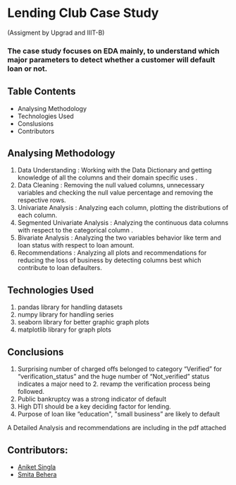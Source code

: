 # Lending Club Case Study
(Assigment by Upgrad and IIIT-B)

### The case study focuses on EDA mainly, to understand which major parameters to detect whether a customer will default loan or not. 

## Table Contents
- Analysing Methodology
- Technologies Used
- Conslusions
- Contributors


## Analysing Methodology
1. Data Understanding : Working with the Data Dictionary and getting knowledge of all the columns and their domain specific uses .
2. Data Cleaning : Removing the null valued columns, unnecessary variables and checking the null value percentage and removing the respective rows.
3. Univariate Analysis : Analyzing each column, plotting the distributions of each column.
4. Segmented Univariate Analysis : Analyzing the continuous data columns with respect to the categorical column .
5. Bivariate Analysis  : Analyzing the two variables behavior like term and loan status with respect to loan amount.
6. Recommendations : Analyzing all plots and recommendations for reducing the loss of business by detecting columns best which contribute to loan defaulters.

## Technologies Used
1. pandas library for handling datasets
2. numpy library for handling series
3. seaborn library for better graphic graph plots
4. matplotlib library for graph plots

## Conclusions
1. Surprising number of charged offs belonged to category “Verified” for “verification_status” and the huge number of “Not_verified” status indicates a major need to 2. revamp the verification process being followed.
3. Public bankruptcy was a strong indicator of default
4. High DTI should be a key deciding factor for lending.
5. Purpose of loan like “education", "small business” are likely to default

A Detailed Analysis and recommendations are including in the pdf attached


## Contributors:
* [Aniket Singla](https://github.com/aniket003)
* [Smita Behera](https://github.com/smitabehera)
